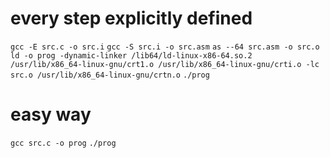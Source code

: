 # every step explicitly defined 
`gcc -E src.c -o src.i`
`gcc -S src.i -o src.asm`
`as --64 src.asm -o src.o`
`ld -o prog -dynamic-linker /lib64/ld-linux-x86-64.so.2 /usr/lib/x86_64-linux-gnu/crt1.o /usr/lib/x86_64-linux-gnu/crti.o -lc src.o /usr/lib/x86_64-linux-gnu/crtn.o`
`./prog`

# easy way

`gcc src.c -o prog`
`./prog`

